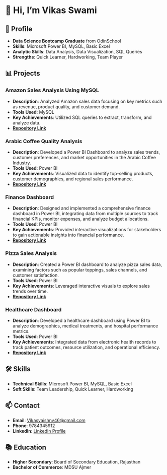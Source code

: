 # 👋 Hi, I’m Vikas Swami

## 💼 Profile
- **Data Science Bootcamp Graduate** from OdinSchool
- **Skills**: Microsoft Power BI, MySQL, Basic Excel
- **Analytic Skills**: Data Analysis, Data Visualization, SQL Queries
- **Strengths**: Quick Learner, Hardworking, Team Player

## 📊 Projects

### Amazon Sales Analysis Using MySQL
- **Description**: Analyzed Amazon sales data focusing on key metrics such as revenue, product quality, and customer demand.
- **Tools Used**: MySQL
- **Key Achievements**: Utilized SQL queries to extract, transform, and analyze data.
- **[Repository Link](https://github.com/yourusername/amazon-sales-analysis-mysql)**

### Arabic Coffee Quality Analysis
- **Description**: Developed a Power BI Dashboard to analyze sales trends, customer preferences, and market opportunities in the Arabic Coffee Industry.
- **Tools Used**: Power BI
- **Key Achievements**: Visualized data to identify top-selling products, customer demographics, and regional sales performance.
- **[Repository Link](https://github.com/yourusername/arabic-coffee-quality-analysis)**

### Finance Dashboard
- **Description**: Designed and implemented a comprehensive finance dashboard in Power BI, integrating data from multiple sources to track financial KPIs, monitor expenses, and analyze budget allocations.
- **Tools Used**: Power BI
- **Key Achievements**: Provided interactive visualizations for stakeholders to gain actionable insights into financial performance.
- **[Repository Link](https://github.com/yourusername/finance-dashboard)**

### Pizza Sales Analysis
- **Description**: Created a Power BI dashboard to analyze pizza sales data, examining factors such as popular toppings, sales channels, and customer satisfaction.
- **Tools Used**: Power BI
- **Key Achievements**: Leveraged interactive visuals to explore sales trends over time.
- **[Repository Link](https://github.com/yourusername/pizza-sales-analysis)**

### Healthcare Dashboard
- **Description**: Developed a healthcare dashboard using Power BI to analyze demographics, medical treatments, and hospital performance metrics.
- **Tools Used**: Power BI
- **Key Achievements**: Integrated data from electronic health records to track patient outcomes, resource utilization, and operational efficiency.
- **[Repository Link](https://github.com/yourusername/healthcare-dashboard)**

## 🛠️ Skills
- **Technical Skills**: Microsoft Power BI, MySQL, Basic Excel
- **Soft Skills**: Team Leadership, Quick Learner, Hardworking

## 📫 Contact
- **Email**: Vikasvaishnv46@gmail.com
- **Phone**: 9784345912
- **LinkedIn**: [LinkedIn Profile](https://www.linkedin.com/in/vikas-swami)

## 📚 Education
- **Higher Secondary**: Board of Secondary Education, Rajasthan
- **Bachelor of Commerce**: MDSU Ajmer

